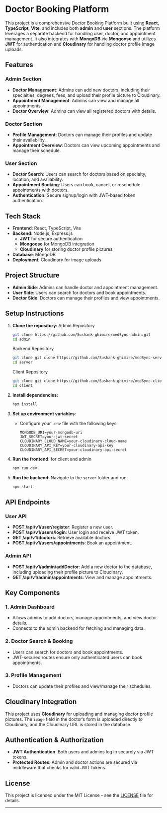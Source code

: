 # Doctor Booking Platform

This project is a comprehensive Doctor Booking Platform built using **React**, **TypeScript**, **Vite**, and includes both **admin** and **user** sections. The platform leverages a separate backend for handling user, doctor, and appointment management. It also integrates with **MongoDB** via **Mongoose** and utilizes **JWT** for authentication and **Cloudinary** for handling doctor profile image uploads.

## Features

### Admin Section

- **Doctor Management**: Admins can add new doctors, including their specialties, degrees, fees, and upload their profile picture to Cloudinary.
- **Appointment Management**: Admins can view and manage all appointments.
- **Doctor Overview**: Admins can view all registered doctors with details.

### Doctor Section

- **Profile Management**: Doctors can manage their profiles and update their availability.
- **Appointment Overview**: Doctors can view upcoming appointments and manage their schedule.

### User Section

- **Doctor Search**: Users can search for doctors based on specialty, location, and availability.
- **Appointment Booking**: Users can book, cancel, or reschedule appointments with doctors.
- **Authentication**: Secure signup/login with JWT-based token authentication.

## Tech Stack

- **Frontend**: React, TypeScript, Vite
- **Backend**: Node.js, Express.js
  - **JWT** for secure authentication
  - **Mongoose** for MongoDB integration
  - **Cloudinary** for storing doctor profile pictures
- **Database**: MongoDB
- **Deployment**: Cloudinary for image uploads

## Project Structure

- **Admin Side**: Admins can handle doctor and appointment management.
- **User Side**: Users can search for doctors and book appointments.
- **Doctor Side**: Doctors can manage their profiles and view appointments.

## Setup Instructions

1. **Clone the repository**:
   Admin Repository

   ```bash
   git clone https://github.com/Sushank-ghimire/medSync-admin.git
   cd admin
   ```

   Backend Repository

   ```bash
   git clone git clone https://github.com/Sushank-ghimire/medSync-server.git
   cd server
   ```

   Client Repository

   ```bash
   git clone git clone https://github.com/Sushank-ghimire/medSync-client.git
   cd client
   ```

2. **Install dependencies**:

   ```bash
   npm install
   ```

3. **Set up environment variables**:

   - Configure your `.env` file with the following keys:
     ```env
     MONGODB_URI=your-mongodb-uri
     JWT_SECRET=your-jwt-secret
     CLOUDINARY_CLOUD_NAME=your-cloudinary-cloud-name
     CLOUDINARY_API_KEY=your-cloudinary-api-key
     CLOUDINARY_API_SECRET=your-cloudinary-api-secret
     ```

4. **Run the frontend**:
   for client and admin

   ```bash
   npm run dev
   ```

5. **Run the backend**:
   Navigate to the `server` folder and run:
   ```bash
   npm start
   ```

## API Endpoints

### User API

- **POST /api/v1/user/register**: Register a new user.
- **POST /api/v1/users/login**: User login and receive JWT token.
- **GET /api/v1/doctors**: Retrieve available doctors.
- **POST /api/v1/users/appointments**: Book an appointment.

### Admin API

- **POST /api/v1/admin/addDoctor**: Add a new doctor to the database, including uploading their profile picture to Cloudinary.
- **GET /api/v1/admin/appointments**: View and manage appointments.

## Key Components

### 1. Admin Dashboard

- Allows admins to add doctors, manage appointments, and view doctor details.
- Connects to the admin backend for fetching and managing data.

### 2. Doctor Search & Booking

- Users can search for doctors and book appointments.
- JWT-secured routes ensure only authenticated users can book appointments.

### 3. Profile Management

- Doctors can update their profiles and view/manage their schedules.

## Cloudinary Integration

This project uses **Cloudinary** for uploading and managing doctor profile pictures. The `image` field in the doctor’s form is uploaded directly to Cloudinary, and the Cloudinary URL is stored in the database.

## Authentication & Authorization

- **JWT Authentication**: Both users and admins log in securely via JWT tokens.
- **Protected Routes**: Admin and doctor actions are secured via middleware that checks for valid JWT tokens.

## License

This project is licensed under the MIT License - see the [LICENSE](LICENSE) file for details.

---
